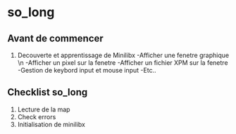 # so_long

## Avant de commencer 

1) Decouverte et apprentissage de Minilibx
   -Afficher une fenetre graphique \n
   -Afficher un pixel sur la fenetre
   -Afficher un fichier XPM sur la fenetre
   -Gestion de keybord input et mouse input
   -Etc..

## Checklist so_long

1) Lecture de la map
2) Check errors
3) Initialisation de minilibx



